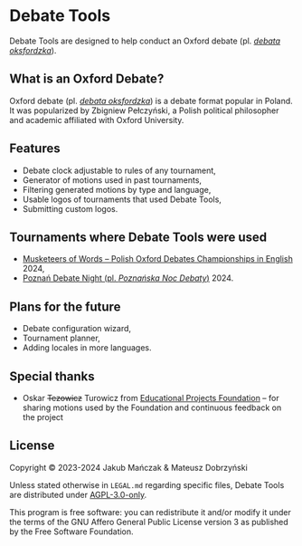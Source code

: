 # Debate Tools

Debate Tools are designed to help conduct an Oxford debate (pl. _[debata oksfordzka](https://pl.wikipedia.org/wiki/Debata_oksfordzka)_).

## What is an Oxford Debate?

Oxford debate (pl. _[debata oksfordzka](https://pl.wikipedia.org/wiki/Debata_oksfordzka)_) is a debate format popular in Poland. It was popularized by Zbigniew Pełczyński, a Polish political philosopher and academic affiliated with Oxford University.

## Features

- Debate clock adjustable to rules of any tournament,
- Generator of motions used in past tournaments,
- Filtering generated motions by type and language,
- Usable logos of tournaments that used Debate Tools,
- Submitting custom logos.

## Tournaments where Debate Tools were used

- [Musketeers of Words – Polish Oxford Debates Championships in English](http://musketeersofwords.eu/) 2024,
- [Poznań Debate Night (pl. _Poznańska Noc Debaty_)](https://www.instagram.com/poznanska_noc_debaty/) 2024.

## Plans for the future

- Debate configuration wizard,
- Tournament planner,
- Adding locales in more languages.

## Special thanks

- Oskar ~~Tezowicz~~ Turowicz from [Educational Projects Foundation](https://projektyedukacyjne.org/) – for sharing motions used by the Foundation and continuous feedback on the project

## License

Copyright © 2023-2024 Jakub Mańczak & Mateusz Dobrzyński

Unless stated otherwise in `LEGAL.md` regarding specific files, Debate Tools are distributed under [AGPL-3.0-only](LICENSE).

This program is free software: you can redistribute it and/or modify it under the terms of the GNU Affero General Public License version 3 as published by the Free Software Foundation.
